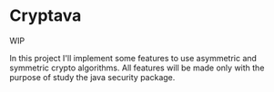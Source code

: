# Cryptava

WIP

In this project I'll implement some features to use asymmetric and symmetric crypto algorithms. All features will be made only with the purpose of study the java security package.

